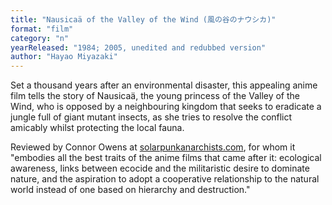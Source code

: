 ```yaml
---
title: "Nausicaä of the Valley of the Wind (風の谷のナウシカ)"
format: "film"
category: "n"
yearReleased: "1984; 2005, unedited and redubbed version"
author: "Hayao Miyazaki"
---
```

Set a thousand years after an environmental disaster, this  appealing anime film tells the story of Nausicaä, the young princess of the  Valley of the Wind, who is opposed by a neighbouring kingdom that seeks to  eradicate a jungle full of giant mutant insects, as she tries to resolve the  conflict amicably whilst protecting the local fauna.

Reviewed by Connor Owens at <a href="https://solarpunkanarchists.com/tag/anime/">solarpunkanarchists.com</a>,  for whom it "embodies all the best traits of the anime films that came after it:  ecological awareness, links between ecocide and the militaristic desire to  dominate nature, and the aspiration to adopt a cooperative relationship to the  natural world instead of one based on hierarchy and destruction."
